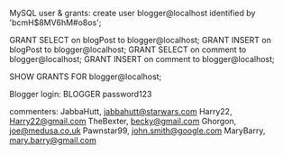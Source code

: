 MySQL user & grants:
create user blogger@localhost identified by 'bcmH$8MV6hM#o8os';

GRANT SELECT on blogPost to blogger@localhost;
GRANT INSERT on blogPost to blogger@localhost;
GRANT SELECT on comment to blogger@localhost;
GRANT INSERT on comment to blogger@localhost;

SHOW GRANTS FOR blogger@localhost;

Blogger login:
BLOGGER
password123


commenters:
JabbaHutt, jabbahutt@starwars.com
Harry22, Harry22@gmail.com
TheBexter, becky@gmail.com
Ghorgon, joe@medusa.co.uk
Pawnstar99, john.smith@google.com
MaryBarry, mary.barry@gmail.com